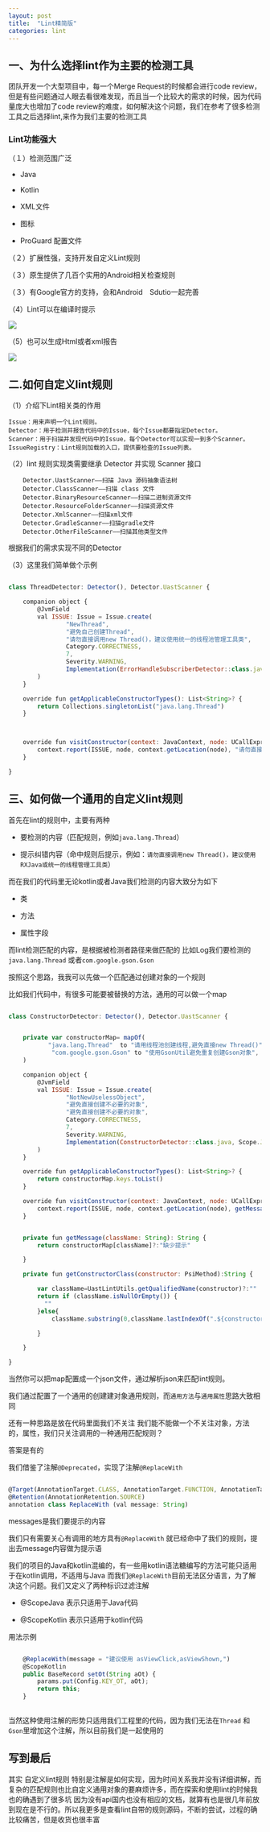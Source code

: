 ```yaml
---
layout: post
title:  "Lint精简版"
categories: lint
---
```

##  一、为什么选择lint作为主要的检测工具

团队开发一个大型项目中，每一个Merge Request的时候都会进行code review，但是有些问题通过人眼去看很难发现，而且当一个比较大的需求的时候，因为代码量庞大也增加了code review的难度，如何解决这个问题，我们在参考了很多检测工具之后选择lint,来作为我们主要的检测工具

### Lint功能强大

（１）检测范围广泛 

* Java

* Kotlin

* XML文件

* 图标

* ProGuard 配置文件

（２）扩展性强，支持开发自定义Lint规则

（３）原生提供了几百个实用的Android相关检查规则

（３）有Google官方的支持，会和Android　Sdutio一起完善


（4）Lint可以在编译时提示

![](http://10.185.240.240/wordpress/wp-content/uploads/lint_new-_02.png)

（5）也可以生成Html或者xml报告

![](http://10.185.240.240/wordpress/wp-content/uploads/lint_new-_01.png)


## 二.如何自定义lint规则


（1）介绍下Lint相关类的作用


```
Issue：用来声明一个Lint规则。
Detector：用于检测并报告代码中的Issue，每个Issue都要指定Detector。
Scanner：用于扫描并发现代码中的Issue，每个Detector可以实现一到多个Scanner。
IssueRegistry：Lint规则加载的入口，提供要检查的Issue列表。

```

（2）lint 规则实现类需要继承 Detector 并实现 Scanner 接口

```
    Detector.UastScanner——扫描 Java 源码抽象语法树
    Detector.ClassScanner——扫描 class 文件
    Detector.BinaryResourceScanner——扫描二进制资源文件
    Detector.ResourceFolderScanner——扫描资源文件
    Detector.XmlScanner——扫描xml文件
    Detector.GradleScanner——扫描gradle文件
    Detector.OtherFileScanner——扫描其他类型文件

```
根据我们的需求实现不同的Detector

（3）这里我们简单做个示例

```javascript

class ThreadDetector: Detector(), Detector.UastScanner {

    companion object {
        @JvmField
        val ISSUE: Issue = Issue.create(
                "NewThread",
                "避免自己创建Thread",
                "请勿直接调用new Thread()，建议使用统一的线程池管理工具类",
                Category.CORRECTNESS,
                7,
                Severity.WARNING,
                Implementation(ErrorHandleSubscriberDetector::class.java, Scope.JAVA_FILE_SCOPE)
        )
    }

    override fun getApplicableConstructorTypes(): List<String>? {
        return Collections.singletonList("java.lang.Thread")
    }



    override fun visitConstructor(context: JavaContext, node: UCallExpression, constructor: PsiMethod) {
        context.report(ISSUE, node, context.getLocation(node), "请勿直接调用new Thread()，建议使用RXJava或统一的线程管理工具类")
    }

}

```

## 三、如何做一个通用的自定义lint规则

首先在lint的规则中，主要有两种

* 要检测的内容（匹配规则，例如`java.lang.Thread`）

* 提示纠错内容（命中规则后提示，例如：`请勿直接调用new Thread()，建议使用RXJava或统一的线程管理工具类`）

而在我们的代码里无论kotlin或者Java我们检测的内容大致分为如下

* 类

* 方法

* 属性字段

而lint检测匹配的内容，是根据被检测者路径来做匹配的
比如Log我们要检测的`java.lang.Thread` 或者`com.google.gson.Gson`

按照这个思路，我我可以先做一个匹配通过创建对象的一个规则

比如我们代码中，有很多可能要被替换的方法，通用的可以做一个map

```javascript

class ConstructorDetector: Detector(), Detector.UastScanner {


    private var constructorMap= mapOf(
           "java.lang.Thread"  to "请用线程池创建线程,避免直接new Thread()",
            "com.google.gson.Gson" to "使用GsonUtil避免重复创建Gson对象",
    )

    companion object {
        @JvmField
        val ISSUE: Issue = Issue.create(
                "NotNewUselessObject",
                "避免直接创建不必要的对象",
                "避免直接创建不必要的对象",
                Category.CORRECTNESS,
                7,
                Severity.WARNING,
                Implementation(ConstructorDetector::class.java, Scope.JAVA_FILE_SCOPE)
        )
    }

    override fun getApplicableConstructorTypes(): List<String>? {
        return constructorMap.keys.toList()
    }

    override fun visitConstructor(context: JavaContext, node: UCallExpression, constructor: PsiMethod) {
        context.report(ISSUE, node, context.getLocation(node), getMessage(getConstructorClass(constructor)))
    }


    private fun getMessage(className: String): String {
        return constructorMap[className]?:"缺少提示"

    }

    private fun getConstructorClass(constructor: PsiMethod):String {

        var className=UastLintUtils.getQualifiedName(constructor)?:""
        return if (className.isNullOrEmpty()) {
          ""
        }else{
            className.substring(0,className.lastIndexOf(".${constructor.name}"))

        }

    }

}

```

当然你可以把map配置成一个json文件，通过解析json来匹配lint规则。

我们通过配置了一个通用的创建建对象通用规则，而`通用方法`与`通用属性`思路大致相同

还有一种思路是放在代码里面我们不关注 我们能不能做一个不关注对象，方法的，属性，我们只关注调用的一种通用匹配规则？

答案是有的

我们借鉴了注解`@Deprecated`，实现了注解`@ReplaceWith`
```javascript

@Target(AnnotationTarget.CLASS, AnnotationTarget.FUNCTION, AnnotationTarget.PROPERTY, AnnotationTarget.ANNOTATION_CLASS, AnnotationTarget.CONSTRUCTOR, AnnotationTarget.PROPERTY_SETTER, AnnotationTarget.PROPERTY_GETTER, AnnotationTarget.TYPEALIAS)
@Retention(AnnotationRetention.SOURCE)
annotation class ReplaceWith (val message: String)

```
messages是我们要提示的内容

我们只有需要关心有调用的地方具有`@ReplaceWith` 就已经命中了我们的规则，提出去message内容做为提示语

我们的项目的Java和kotlin混编的，有一些用kotlin语法糖编写的方法可能只适用于在kotlin调用，不适用与Java
而我们`@ReplaceWith`目前无法区分语言，为了解决这个问题。我们又定义了两种标识过滤注解

* @ScopeJava  表示只适用于Java代码

* @ScopeKotlin 表示只适用于kotlin代码

用法示例
```javascript

    @ReplaceWith(message = "建议使用 asViewClick,asViewShown,")
    @ScopeKotlin
    public BaseRecord setOt(String aOt) {
        params.put(Config.KEY_OT, aOt);
        return this;
    }
    
```

当然这种使用注解的形势只适用我们工程里的代码，因为我们无法在`Thread` 和`Gson`里增加这个注解，所以目前我们是一起使用的


## 写到最后


其实 自定义lint规则 特别是注解是如何实现，因为时间关系我并没有详细讲解，而复杂的匹配规则也比自定义通用对象的要麻烦许多，而在探索和使用lint的时候我也的确遇到了很多坑
因为没有api国内也没有相应的文档，就算有也是很几年前放到现在是不行的。所以我更多是查看lint自带的规则源码，不断的尝试，过程的确比较痛苦，但是收货也很丰富

